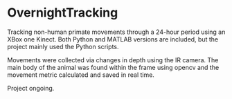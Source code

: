 # OvernightTracking

Tracking non-human primate movements through a 24-hour period using an XBox one Kinect. Both Python and MATLAB versions are included, but the project mainly used the Python scripts. 

Movements were collected via changes in depth using the IR camera. The main body of the animal was found within the frame using opencv and the movement metric calculated and saved in real time. 

Project ongoing.
